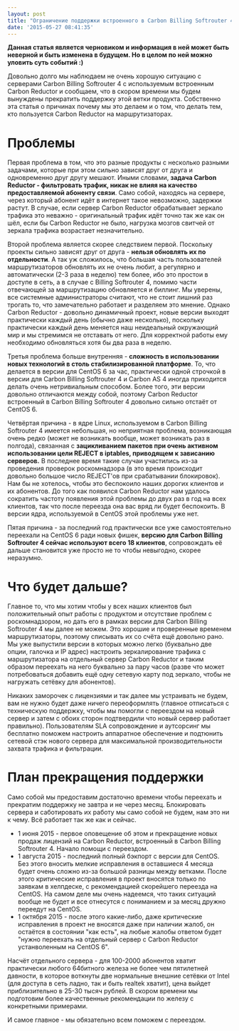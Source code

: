 ```yaml
---
layout: post
title: "Ограничение поддержки встроенного в Carbon Billing Softrouter 4 Carbon Reductor"
date: '2015-05-27 08:41:35'
---
```


**Данная статья является черновиком и информация в ней может быть неверной и быть изменена в будущем. Но в целом по ней можно уловить суть событий :)**

Довольно долго мы наблюдаем не очень хорошую ситуацию с серверами Carbon Billing Softrouter 4 с используемым встроенным Carbon Reductor и сообщаем, что в скором времени мы будем вынуждены прекратить поддержку этой ветки продукта. Собственно эта статья о причинах почему мы это делаем и о том, что делать тем, кто пользуется Carbon Reductor на маршрутизаторах.

# Проблемы

Первая проблема в том, что это разные продукты с несколько разными задачами, которые при этом сильно зависят друг от друга и одновременно друг другу мешают. Иными словами, **задача Carbon Reductor - фильтровать трафик, никак не влияя на качество предоставляемой абоненту связи**. Само собой, находясь на сервере, через который абонент идёт в интернет такое невозможно, задержки растут. В случае, если сервер Carbon Reductor обрабатывает зеркало трафика это неважно - оригинальный трафик идёт точно так же как он шёл, если бы Carbon Reductor не было, нагрузка мозгов свитчей от зеркала трафика возрастает незначительно.

Второй проблема является скорее следствием первой. Поскольку проекты сильно зависят друг от друга - **нельзя обновлять их по отдельности**. А так уж сложилось, что большая часть пользователей маршрутизаторов обновлять их не очень любит, а регулярно и автоматически (2-3 раза в неделю) тем более, ибо это простои в доступе в сеть, а в случае с Billing Softrouter 4, помимо части отвечающей за маршрутизацию обновляется и биллинг. Мы уверены, все системные администраторы считают, что не стоит лишний раз трогать то, что замечательно работает и разделяем это мнение. Однако Carbon Reductor - довольно динамичный проект, новые версии выходят практически каждый день (обычно даже несколько), поскольку практически каждый день меняется наш неидеальный окружающий мир и мы стремимся не отставать от него. Для корректной работы ему необходимо обновляться хотя бы два раза в неделю.

Третья проблема больше внутренняя - **сложность в использовании новых технологий в столь стабилизированной платформе**. То, что делается в версии для CentOS 6 за час, практически одной строчкой в версии для Carbon Billing Softrouter 4 и Carbon AS 4 иногда приходится делать очень нетривиальным способом. Более того, эти версии довольно отличаются между собой, поэтому Carbon Reductor встроенный в Carbon Billing Softrouter 4 довольно сильно отстаёт от CentOS 6.

Четвёртая причина - в ядре Linux, используемом в Carbon Billing Softrouter 4 имеется небольшая, но неприятная проблема, возникающая очень редко (может не возникать вообще, может возникать раз в полгода), связанная с **зацикливанием пакетов при очень активном использовании цели REJECT в iptables, приводящем к зависанию серверов.** В последнее время такие случаи участились из-за проведения проверок роскомнадзора (в это время происходит довольно большое число REJECT'ов при срабатывании блокировок). Нам бы не хотелось, чтобы это беспокоило наших дорогих клиентов и их абонентов. До того как появился Carbon Reductor нам удалось сократить частоту появления этой проблемы до двух раз в год на всех клиентов, так что после переезда она вас вряд ли будет беспокоить. В версии ядра, используемой в CentOS этой проблемы уже нет.

Пятая причина - за последний год практически все уже самостоятельно переехали на CentOS 6 ради новых фишек, **версию для Carbon Billing Softrouter 4 сейчас используют всего 18 клиентов**, сопровождать её дальше становится уже просто не то чтобы невыгодно, скорее неразумно.

# Что будет дальше?

Главное то, что мы хотим чтобы у всех наших клиентов был положительный опыт работы с продуктом и отсутствие проблем с роскомнадзором, но дать его в рамках версии для Carbon Billing Softrouter 4 мы далее не можем. Это хорошие и проверенные временем маршрутизаторы, поэтому списывать их со счёта ещё довольно рано. Мы уже выпустили версии в которых можно легко (буквально две опции, галочка и IP адрес) настроить зеркалирование трафика с маршрутизатора на отдельный сервер Carbon Reductor и таким образом переехать на него буквально за пару часов (разве что может потребоваться добавить ещё одну сетевую карту под зеркало, чтобы не нагружать сетёвку для абонентов).

Никаких заморочек с лицензиями и так далее мы устраивать не будем, вам не нужно будет даже ничего переоформлять (главное отписаться с техническую поддержку, чтобы мы помогли с переездом на новый сервер и затем с обоих сторон подтвердили что новый сервер работает правильно). Пользователям SLA сопровождение и аутсорсинг мы бесплатно поможем настроить аппаратное обеспечение и подтюнить сетевой стэк нового сервера для максимальной производительности захвата трафика и фильтрации.

# План прекращения поддержки

Само собой мы предоставим достаточно времени чтобы переехать и прекратим поддержку не завтра и не через месяц. Блокировать сервера и саботировать их работу мы само собой не будем, нам это ни к чему. Всё работает так же как и сейчас.

- 1 июня 2015 - первое оповещение об этом и прекращение новых продаж лицензий на Carbon Reductor, встроенный в Carbon Billing Softrouter 4. Начало помощи с переездом.
- 1 августа 2015 - последний полный бэкпорт с версии для CentOS. Без этого вносить мелкие исправления в оставшиеся 4 месяца будет очень сложно из-за большой разницы между ветками. После этого критические исправления в проект вносятся только по заявкам в хелпдеске, с рекомендацией скорейшего переезда на CentOS. На самом деле мы очень надеемся, что таких ситуаций вообще не будет и все отнесутся с пониманием и за месяц дружно переедут на CentOS.
- 1 октября 2015 - после этого какие-либо, даже критические исправления в проект не вносятся даже при наличии жалоб, он остаётся в состоянии "как есть", на любые жалобы ответом будет  "нужно переехать на отдельный сервер с Carbon Reductor устанволенным на CentOS 6".

Насчёт отдельного сервера - для 100-2000 абонентов хватит практически любого 64битного железа не более чем пятилетней давности, в которое воткнуты две нормальные внешние сетёвки от Intel (для доступа в сеть ладно, так и быть realtek хватит), цена выйдет приблизительно в 25-30 тысяч рублей. В скором времени мы подготовим более качественные рекомендации по железу с конкретными примерами.

И самое главное - мы обязательно всем поможем с переездом.